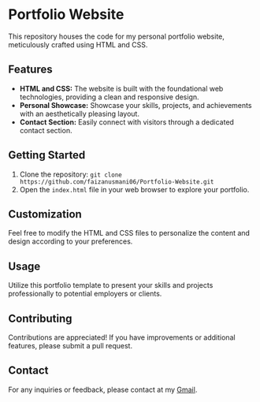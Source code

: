 # Portfolio Website

This repository houses the code for my personal portfolio website, meticulously crafted using HTML and CSS.

## Features

- **HTML and CSS:** The website is built with the foundational web technologies, providing a clean and responsive design.
- **Personal Showcase:** Showcase your skills, projects, and achievements with an aesthetically pleasing layout.
- **Contact Section:** Easily connect with visitors through a dedicated contact section.

## Getting Started

1. Clone the repository: `git clone https://github.com/faizanusmani06/Portfolio-Website.git`
2. Open the `index.html` file in your web browser to explore your portfolio.

## Customization

Feel free to modify the HTML and CSS files to personalize the content and design according to your preferences.

## Usage

Utilize this portfolio template to present your skills and projects professionally to potential employers or clients.

## Contributing

Contributions are appreciated! If you have improvements or additional features, please submit a pull request.


## Contact

For any inquiries or feedback, please contact at my [Gmail](mailto:faizanusmani06@gmail.com).
